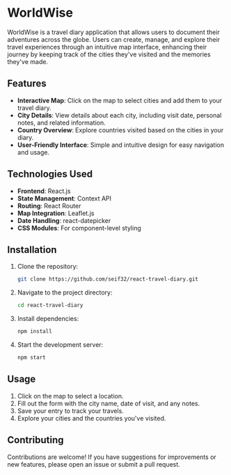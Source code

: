# WorldWise

WorldWise is a travel diary application that allows users to document their adventures across the globe. Users can create, manage, and explore their travel experiences through an intuitive map interface, enhancing their journey by keeping track of the cities they've visited and the memories they've made.

## Features

- **Interactive Map**: Click on the map to select cities and add them to your travel diary.
- **City Details**: View details about each city, including visit date, personal notes, and related information.
- **Country Overview**: Explore countries visited based on the cities in your diary.
- **User-Friendly Interface**: Simple and intuitive design for easy navigation and usage.

## Technologies Used

- **Frontend**: React.js
- **State Management**: Context API
- **Routing**: React Router
- **Map Integration**: Leaflet.js
- **Date Handling**: react-datepicker
- **CSS Modules**: For component-level styling

## Installation

1. Clone the repository:

   ```bash
   git clone https://github.com/seif32/react-travel-diary.git
   ```

2. Navigate to the project directory:

   ```bash
   cd react-travel-diary
   ```

3. Install dependencies:

   ```bash
   npm install
   ```

4. Start the development server:
   ```bash
   npm start
   ```

## Usage

1. Click on the map to select a location.
2. Fill out the form with the city name, date of visit, and any notes.
3. Save your entry to track your travels.
4. Explore your cities and the countries you've visited.

## Contributing

Contributions are welcome! If you have suggestions for improvements or new features, please open an issue or submit a pull request.
